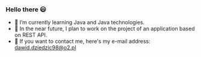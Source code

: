 ### Hello there :smiley:

- 🌱 I’m currently learning Java and Java technologies.
- :satellite: In the near future, I plan to work on the project of an application based on REST API.
- :email: If you want to contact me, here's my e-mail address: dawid.dziedzic98@o2.pl
